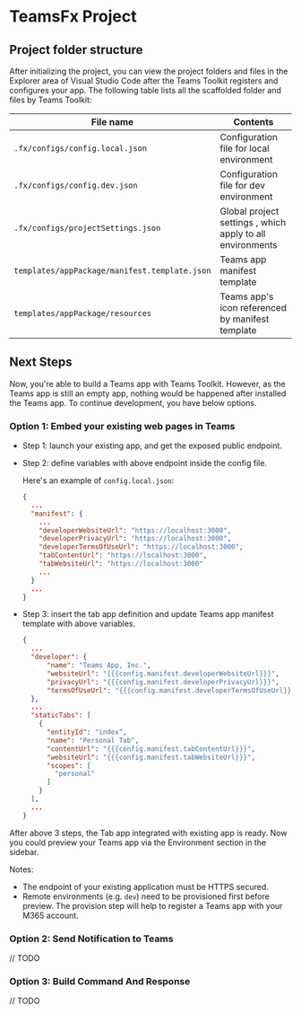 # TeamsFx Project

## Project folder structure

After initializing the project, you can view the project folders and files in the Explorer area of Visual Studio Code after the Teams Toolkit registers and configures your app. The following table lists all the scaffolded folder and files by Teams Toolkit:

| File name | Contents |
|- | -|
|`.fx/configs/config.local.json`| Configuration file for local environment |
|`.fx/configs/config.dev.json`| Configuration file for dev environment |
|`.fx/configs/projectSettings.json`| Global project settings , which apply to all environments |
|`templates/appPackage/manifest.template.json`|Teams app manifest template|
|`templates/appPackage/resources`|Teams app's icon referenced by manifest template|


## Next Steps

Now, you're able to build a Teams app with Teams Toolkit. However, as the Teams app is still an empty app, nothing would be happened after installed the Teams app. To continue development, you have below options.

### Option 1: Embed your existing web pages in Teams

* Step 1: launch your existing app, and get the exposed public endpoint.
* Step 2: define variables with above endpoint inside the config file.

  Here's an example of `config.local.json`:
  ```json
  {
    ...
    "manifest": {
      ...
      "developerWebsiteUrl": "https://localhost:3000",
      "developerPrivacyUrl": "https://localhost:3000",
      "developerTermsOfUseUrl": "https://localhost:3000",
      "tabContentUrl": "https://localhost:3000",
      "tabWebsiteUrl": "https://localhost:3000"
      ...
    }
    ...
  }
  ```
* Step 3: insert the tab app definition and update Teams app manifest template with above variables.

  ```json
  {
    ...
    "developer": {
        "name": "Teams App, Inc.",
        "websiteUrl": "{{{config.manifest.developerWebsiteUrl}}}",
        "privacyUrl": "{{{config.manifest.developerPrivacyUrl}}}",
        "termsOfUseUrl": "{{{config.manifest.developerTermsOfUseUrl}}}"
    },
    ...
    "staticTabs": [
      {
        "entityId": "index",
        "name": "Personal Tab",
        "contentUrl": "{{{config.manifest.tabContentUrl}}}",
        "websiteUrl": "{{{config.manifest.tabWebsiteUrl}}}",
        "scopes": [
          "personal"
        ]
      }
    ],
    ...
  }
  ```

After above 3 steps, the Tab app integrated with existing app is ready. Now you could preview your Teams app via the Environment section in the sidebar.

Notes:
* The endpoint of your existing application must be HTTPS secured.
* Remote environments (e.g. `dev`) need to be provisioned first before preview. The provision step will help to register a Teams app with your M365 account.

### Option 2: Send Notification to Teams
// TODO

### Option 3: Build Command And Response
// TODO